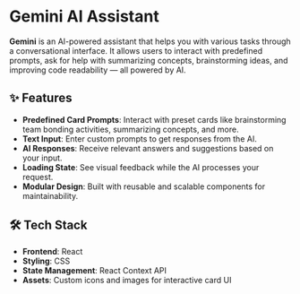 # Gemini AI Assistant

**Gemini** is an AI-powered assistant that helps you with various tasks through a conversational interface. It allows users to interact with predefined prompts, ask for help with summarizing concepts, brainstorming ideas, and improving code readability — all powered by AI.

## ✨ Features

- **Predefined Card Prompts**: Interact with preset cards like brainstorming team bonding activities, summarizing concepts, and more.  
- **Text Input**: Enter custom prompts to get responses from the AI.  
- **AI Responses**: Receive relevant answers and suggestions based on your input.  
- **Loading State**: See visual feedback while the AI processes your request.  
- **Modular Design**: Built with reusable and scalable components for maintainability.

## 🛠️ Tech Stack

- **Frontend**: React  
- **Styling**: CSS  
- **State Management**: React Context API  
- **Assets**: Custom icons and images for interactive card UI
